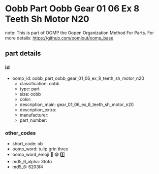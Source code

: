 # Oobb Part Oobb Gear 01 06 Ex 8 Teeth Sh Motor N20  

note: This is part of OOMP the Oopen Organization Method For Parts. For more details: https://github.com/oomlout/oomp_base

##  part details





### id
* oomp_id: oobb_part_oobb_gear_01_06_ex_8_teeth_sh_motor_n20
  * classification: oobb
  * type: part
  * size: oobb
  * color: 
  * description_main: gear_01_06_ex_8_teeth_sh_motor_n20
  * description_extra: 
  * manufacturer: 
  * part_number: 

### other_codes
* short_code: ob
* oomp_word: tulip grin three
* oomp_word_emoji :tulip: :grin: :three:
* md5_6_alpha: 3tofo
* md5_6: 6203f4